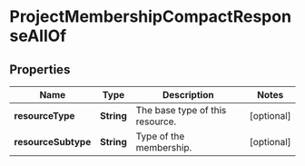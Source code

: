 

# ProjectMembershipCompactResponseAllOf


## Properties

| Name | Type | Description | Notes |
|------------ | ------------- | ------------- | -------------|
|**resourceType** | **String** | The base type of this resource. |  [optional] |
|**resourceSubtype** | **String** | Type of the membership. |  [optional] |



